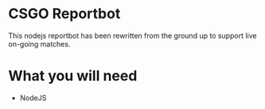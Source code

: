 # CSGO Reportbot
This nodejs reportbot has been rewritten from the ground up to support live on-going matches.

# What you will need
- NodeJS 
